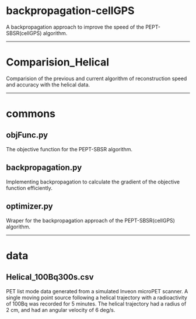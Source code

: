 # backpropagation-cellGPS
A backpropagation approach to improve the speed of the PEPT-SBSR(cellGPS) algorithm.

---
# Comparision_Helical
Comparision of the previous and current algorithm of reconstruction speed and accuracy with the helical data.

---
# commons
## objFunc.py
The objective function for the PEPT-SBSR algorithm. 
  
## backpropagation.py
Implementing backpropagation to calculate the gradient of the objective function efficiently.
 
## optimizer.py
Wraper for the backpropagation approach of the PEPT-SBSR(cellGPS) algorithm.

---
# data
## Helical_100Bq300s.csv
PET list mode data generated from a simulated Inveon microPET scanner. A single moving point source following a helical trajectory with a radioactivity of 100Bq was recorded for 5 minutes. The helical trajectory had a radius of 2 cm, and had an angular velocity of 6 deg/s.
